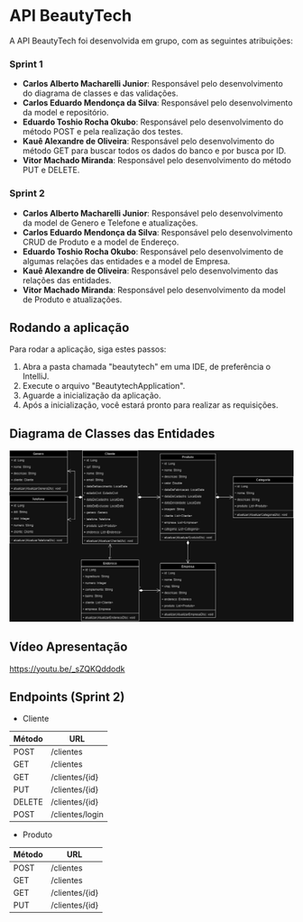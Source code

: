 # API BeautyTech

A API BeautyTech foi desenvolvida em grupo, com as seguintes atribuições:

### Sprint 1
- **Carlos Alberto Macharelli Junior**: Responsável pelo desenvolvimento do diagrama de classes e das validações.
- **Carlos Eduardo Mendonça da Silva**: Responsável pelo desenvolvimento da model e repositório.
- **Eduardo Toshio Rocha Okubo**: Responsável pelo desenvolvimento do método POST e pela realização dos testes.
- **Kauê Alexandre de Oliveira**: Responsável pelo desenvolvimento do método GET para buscar todos os dados do banco e por busca por ID.
- **Vitor Machado Miranda**: Responsável pelo desenvolvimento do método PUT e DELETE.

### Sprint 2
- **Carlos Alberto Macharelli Junior**: Responsável pelo desenvolvimento da model de Genero e Telefone e atualizações.
- **Carlos Eduardo Mendonça da Silva**: Responsável pelo desenvolvimento CRUD de Produto e a model de Endereço.
- **Eduardo Toshio Rocha Okubo**: Responsável pelo desenvolvimento de algumas relações das entidades e a model de Empresa.
- **Kauê Alexandre de Oliveira**: Responsável pelo desenvolvimento das relações das entidades.
- **Vitor Machado Miranda**: Responsável pelo desenvolvimento da model de Produto e atualizações.

## Rodando a aplicação

Para rodar a aplicação, siga estes passos:

1. Abra a pasta chamada "beautytech" em uma IDE, de preferência o IntelliJ.
2. Execute o arquivo "BeautytechApplication".
3. Aguarde a inicialização da aplicação.
4. Após a inicialização, você estará pronto para realizar as requisições.

## Diagrama de Classes das Entidades

![Diagrama de classes das entidades do projeto](documentos/BeautyTech.drawio.png)

## Vídeo Apresentação

https://youtu.be/_sZQKQddodk

## Endpoints (Sprint 2)

- Cliente

| Método        | URL             |
| ------------- | --------------- |
| POST          | /clientes       |
| GET           | /clientes       |
| GET           | /clientes/{id}  |
| PUT           | /clientes/{id}  |
| DELETE        | /clientes/{id}  |
| POST          | /clientes/login |

- Produto

| Método        | URL            |
| ------------- | -------------- |
| POST          | /clientes      |
| GET           | /clientes      |
| GET           | /clientes/{id} |
| PUT           | /clientes/{id} |

